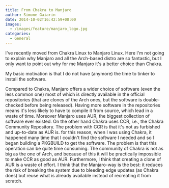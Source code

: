 ```yaml
---
title: From Chakra to Manjaro
author: Simone Gaiarin
date: 2014-10-02T16:42:59+00:00
images:
  - /images/feature/manjaro_logo.jpg
categories:
  - General
---
```

I've recently moved from Chakra Linux to Manjaro Linux. Here I'm not going to explain why Manjaro and all the Arch-based distro are so fantastic, but I only want to point out why for me Manjaro it's a better choice than Chakra.<!--more-->

My basic motivation is that I do not have (anymore) the time to tinker to install the software.

Compared to Chakra, Manjaro offers a wider choice of software (even the less common one) most of which is directly available in the official repositories (that are clones of the Arch ones, but the software is double-checked before being released). Having more software in the repositories means it's less likely to have to compile it from source, which lead in a waste of time. Moreover Manjaro uses AUR, the biggest collection of software ever existed. On the other hand Chakra uses CCR, i.e., the Chakra Community Repository. The problem with CCR is that it's not as furbished and up-to-date as AUR is. for this reason, when I was using Chakra, it happened many time that I couldn't find the software I needed and so I began building a PKGBUILD to get the software. The problem is that this operation can be quite time consuming. The community of Chakra is not as big as the one of Arch, and because of this it will be practically impossible to make CCR as good as AUR. Furthermore, I think that creating a clone of AUR is a waste of effort. I think that the Manjaro-way is the best: it reduces the risk of breaking the system due to bleeding edge updates (as Chakra does) but reuse what is already available instead of recreating it from scratch.

